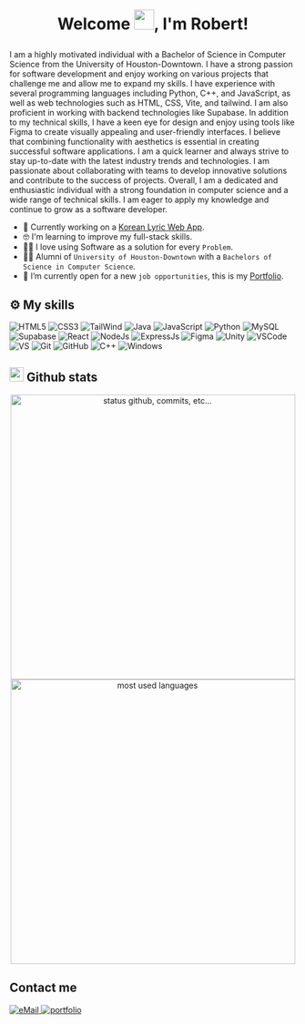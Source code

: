 # <p align="center">Welcome <img src="https://raw.githubusercontent.com/marcos-inja/marcos-inja/main/gifs/hi.gif" width="35px">, I'm Robert!</p>

I am a highly motivated individual with a Bachelor of Science in Computer Science from the University of Houston-Downtown. I have a strong passion for software development and enjoy working on various projects that challenge me and allow me to expand my skills. I have experience with several programming languages including Python, C++, and JavaScript, as well as web technologies such as HTML, CSS, Vite, and tailwind. I am also proficient in working with backend technologies like Supabase. In addition to my technical skills, I have a keen eye for design and enjoy using tools like Figma to create visually appealing and user-friendly interfaces. I believe that combining functionality with aesthetics is essential in creating successful software applications. I am a quick learner and always strive to stay up-to-date with the latest industry trends and technologies. I am passionate about collaborating with teams to develop innovative solutions and contribute to the success of projects. Overall, I am a dedicated and enthusiastic individual with a strong foundation in computer science and a wide range of technical skills. I am eager to apply my knowledge and continue to grow as a software developer.

- :muscle: Currently working on a [Korean Lyric Web App](https://github.com/rrios119/Korean-Lyric-Web-App).
- :nerd_face: I'm learning to improve my full-stack skills.
- :technologist: I love using Software as a solution for every `Problem`.
- :student: Alumni of `University of Houston-Downtown` with a `Bachelors of Science in Computer Science`.
- :thinking: I’m currently open for a new `job opportunities`, this is my [Portfolio](https://portfolio-rrios119.vercel.app/).
  
## ⚙️ My skills

![HTML5](https://img.shields.io/badge/html5%20-%23E34F26.svg?&style=for-the-badge&logo=html5&logoColor=white)
![CSS3](https://img.shields.io/badge/css3%20-%231572B6.svg?&style=for-the-badge&logo=css3&logoColor=white)
![TailWind](https://img.shields.io/badge/Tailwind_CSS-38B2AC?style=for-the-badge&logo=tailwind-css&logoColor=white)
![Java](https://img.shields.io/badge/Java-ED8B00?style=for-the-badge&logo=openjdk&logoColor=white)
![JavaScript](https://img.shields.io/badge/JavaScript-323330?style=for-the-badge&logo=javascript&logoColor=F7DF1E)
![Python](https://img.shields.io/badge/python-%230095D5.svg?&style=for-the-badge&logo=python&logoColor=white)
![MySQL](https://img.shields.io/badge/mysql-%2300f.svg?&style=for-the-badge&logo=mysql&logoColor=white&color=3280ad)
![Supabase](https://img.shields.io/badge/Supabase-181818?style=for-the-badge&logo=supabase&logoColor=white)
![React](https://img.shields.io/badge/React-20232A?style=for-the-badge&logo=react&logoColor=61DAFB)
![NodeJs](https://img.shields.io/badge/Node.js-43853D?style=for-the-badge&logo=node.js&logoColor=white)
![ExpressJs](https://img.shields.io/badge/Express.js-404D59?style=for-the-badge)
![Figma](https://img.shields.io/badge/Figma-F24E1E?style=for-the-badge&logo=figma&logoColor=white)
![Unity](https://img.shields.io/badge/Unity-100000?style=for-the-badge&logo=unity&logoColor=white)
![VSCode](https://img.shields.io/badge/Visual_Studio_Code-0078D4?style=for-the-badge&logo=visual%20studio%20code&logoColor=white)
![VS](https://img.shields.io/badge/Visual_Studio-5C2D91?style=for-the-badge&logo=visual%20studio&logoColor=white)
![Git](https://img.shields.io/badge/git%20-%23F05033.svg?&style=for-the-badge&logo=git&logoColor=white&Color=c95410)
![GitHub](https://img.shields.io/badge/github%20-%23121011.svg?&style=for-the-badge&logo=github&logoColor=white&color=283238)
![C++](https://img.shields.io/badge/C%2B%2B-00599C?style=for-the-badge&logo=c%2B%2B&logoColor=white)
![Windows](https://img.shields.io/badge/Windows-0078D6?style=for-the-badge&logo=windows&logoColor=white)

## <img src="https://raw.githubusercontent.com/marcos-inja/marcos-inja/main/gifs/haha.gif" width="25px"> Github stats

<p align="center">
    <img alt="status github, commits, etc..." width="500px" src="https://github-readme-stats.vercel.app/api?username=rrios119&count_private=true&show_icons=true&custom_title=Github&theme=algolia&bg_color=0,000000,130F40&layout=compact&border_radius=8"
    /> <br>
    <img alt="most used languages" width="500px" src="https://github-readme-stats.vercel.app/api/top-langs/?username=rrios119&count_private=true&theme=algolia&bg_color=0,000000,130F40&layout=compact&border_radius=8&langs_count=20&hide=hack,swift,kotlin,objective-c"/>
</p>

## Contact me

<a href="mailto:riosrobert23@gmail.com-">
<img alt="eMail" src="https://img.shields.io/badge/riosrobert23@gmail.com-D14836?style=for-the-badge&logo=gmail&logoColor=white" />
</a>
<a href="https://portfolio-rrios119.vercel.app/">
<img alt="portfolio" src="https://img.shields.io/badge/Portfolio-%23000000.svg?style=for-the-badge&logo=firefox&logoColor=#FF7139" />
</a>
